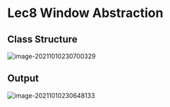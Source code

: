 # Lec8 Window Abstraction

## Class Structure

![image-20211010230700329](https://i.loli.net/2021/10/10/3729VLBrNKtwpv1.png)

## Output

![image-20211010230648133](https://i.loli.net/2021/10/10/mFu4yZ2oRbD85ah.png)